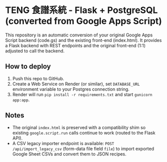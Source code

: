 # TENG 食譜系統 - Flask + PostgreSQL (converted from Google Apps Script)

This repository is an automatic conversion of your original Google Apps Script backend (code.gs) and the existing front-end (index.html).
It provides a Flask backend with REST endpoints and the original front-end (1:1) adjusted to call the backend.

## How to deploy
1. Push this repo to GitHub.
2. Create a Web Service on Render (or similar), set `DATABASE_URL` environment variable to your Postgres connection string.
3. Render will run `pip install -r requirements.txt` and start `gunicorn app:app`.

## Notes
- The original `index.html` is preserved with a compatibility shim so existing `google.script.run` calls continue to work (routed to the Flask API).
- A CSV legacy importer endpoint is available: `POST /api/import_legacy_csv` (form-data file field `file`) to import exported Google Sheet CSVs and convert them to JSON recipes.
